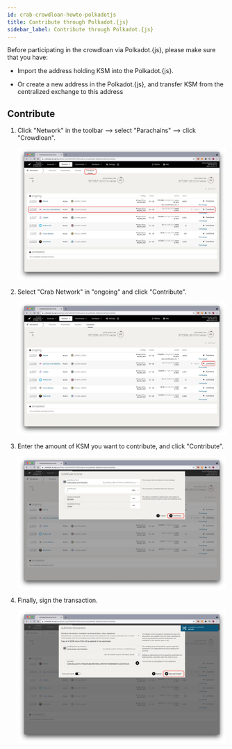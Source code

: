 ```yaml
---
id: crab-crowdloan-howto-polkadotjs
title: Contribute through Polkadot.{js}
sidebar_label: Contribute through Polkadot.{js}
---
```


Before participating in the crowdloan via Polkadot.{js}, please make sure that you have:

* Import the address holding KSM into the Polkadot.{js}.

* Or create a new address in the Polkadot.{js}, and transfer KSM from the centralized exchange to this address

## Contribute

1. Click "Network" in the toolbar —> select "Parachains" —> click "Crowdloan".

   ![](./assets/crowdloan/polkadotjs.jpg)

2. Select "Crab Network" in "ongoing" and click "Contribute".

   ![](./assets/crowdloan/polkadotjs2.jpg)

3. Enter the amount of KSM you want to contribute, and click "Contribute".

   ![](./assets/crowdloan/polkadotjs3.jpg)

4. Finally, sign the transaction.

   ![](./assets/crowdloan/polkadotjs4.jpg)